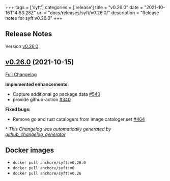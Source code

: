 +++
tags = ['syft']
categories = ['release']
title = "v0.26.0"
date = "2021-10-16T14:53:28Z"
url = "docs/releases/syft/v0.26.0/"
description = "Release notes for syft v0.26.0"
+++

## Release Notes

Version [v0.26.0](https://github.com/anchore/syft/releases/tag/v0.26.0)

## [v0.26.0](https://github.com/anchore/syft/tree/v0.26.0) (2021-10-15)

[Full Changelog](https://github.com/anchore/syft/compare/v0.25.0...v0.26.0)

**Implemented enhancements:**

- Capture additional go package data [\#540](https://github.com/anchore/syft/issues/540)
- provide github-action [\#340](https://github.com/anchore/syft/issues/340)

**Fixed bugs:**

- Remove go and rust catalogers from image cataloger set [\#464](https://github.com/anchore/syft/issues/464)



\* *This Changelog was automatically generated by [github_changelog_generator](https://github.com/github-changelog-generator/github-changelog-generator)*


## Docker images

- `docker pull anchore/syft:v0.26.0`
- `docker pull anchore/syft:v0`
- `docker pull anchore/syft:v0.26`
